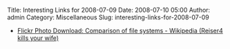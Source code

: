 Title: Interesting Links for 2008-07-09
Date: 2008-07-10 05:00
Author: admin
Category: Miscellaneous
Slug: interesting-links-for-2008-07-09

-   [Flickr Photo Download: Comparison of file systems - Wikipedia
    (Reiser4 kills your
    wife)](http://www.flickr.com/photos/ronocdh/2651155110/sizes/o/)

